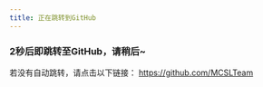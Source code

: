```yaml
---
title: 正在跳转到GitHub
---  
```

<head><meta http-equiv="refresh" content="2; url=https://github.com/MCSLTeam"></head>  

### 2秒后即跳转至GitHub，请稍后~  

若没有自动跳转，请点击以下链接：
<https://github.com/MCSLTeam>
